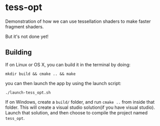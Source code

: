 # tess-opt

Demonstration of how we can use tessellation shaders to make faster fragment shaders.

But it's not done yet!

## Building

If on Linux or OS X, you can build it in the terminal by doing:

```
mkdir build && cmake .. && make
```

you can then launch the app by using the launch script:

```
./launch-tess_opt.sh
```

If on Windows, create a `build/` folder, and run `cmake ..` from
inside that folder. This will create a visual studio solution(if you
have visual studio). Launch that solution, and then choose to compile the
project named `tess_opt`.
